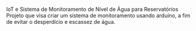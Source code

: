 IoT e Sistema de Monitoramento de Nível de Água para Reservatórios
Projeto que visa criar um sistema de monitoramento usando arduíno, a fim de evitar o desperdício e escassez de água.
